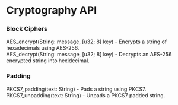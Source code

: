 # Cryptography API
### Block Ciphers
AES_encrypt(String: message, [u32; 8] key) - Encrypts a string of hexadecimals using AES-256. \
AES_decrypt(String: message, [u32; 8] key) - Decrypts an AES-256 encrypted string into hexidecimal. 

### Padding
PKCS7_padding(text: String) - Pads a string using PKCS7. \
PKCS7_unpadding(text: String) - Unpads a PKCS7 padded string. 

